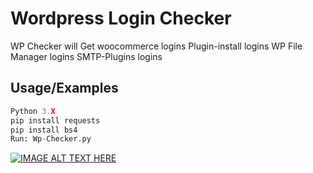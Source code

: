 
# Wordpress Login Checker

WP Checker will Get 
woocommerce logins
Plugin-install logins
WP File Manager logins
SMTP-Plugins logins




## Usage/Examples

```python
Python 3.X
pip install requests 
pip install bs4
Run: Wp-Checker.py
```


[![IMAGE ALT TEXT HERE](https://i9.ytimg.com/vi/fA7KvVqJKDM/mqdefault.jpg?sqp=CPyryMUG-oaymwEmCMACELQB8quKqQMa8AEB-AH-CYAC0AWKAgwIABABGHkgLSh_MA8=&rs=AOn4CLD4t0eafnvnCH3di-jpOhsHK47MKA)](https://www.youtube.com/watch?v=fA7KvVqJKDM)

